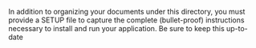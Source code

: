 In addition to organizing your documents under this directory, you must provide a SETUP file to capture the complete (bullet-proof) instructions necessary to install and run your application.
Be sure to keep this up-to-date
